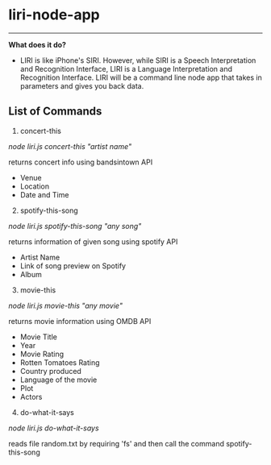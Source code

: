 # liri-node-app

***

**What does it do?** 
* LIRI is like iPhone's SIRI. However, while SIRI is a Speech Interpretation and Recognition Interface, LIRI is a Language Interpretation and Recognition Interface. LIRI will be a command line node app that takes in parameters and gives you back data.

## List of Commands

1. concert-this

*node liri.js concert-this "artist name"*
 
 returns concert info using bandsintown API
 * Venue
 * Location
 * Date and Time

2. spotify-this-song

*node liri.js spotify-this-song "any song"*

returns information of given song using spotify API
* Artist Name
* Link of song preview on Spotify
* Album

3. movie-this

*node liri.js movie-this "any movie"*

returns movie information using OMDB API

* Movie Title
* Year
* Movie Rating
* Rotten Tomatoes Rating
* Country produced
* Language of the movie 
* Plot
* Actors

4. do-what-it-says

*node liri.js do-what-it-says*

reads file random.txt by requiring 'fs' and then call the command spotify-this-song
